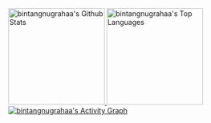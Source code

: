<a href="https://github.com/bintangnugrahaa">
  <img 
    alt="bintangnugrahaa's Github Stats" 
    src="https://denvercoder1-github-readme-stats.vercel.app/api/?username=bintangnugrahaa&show_icons=true&include_all_commits=true&count_private=true&theme=react&hide_border=true&bg_color=1F222E&title_color=F85D7F&icon_color=F8D866" 
    height="192px"
  />
</a>

<a href="https://github.com/bintangnugrahaa">
  <img 
    alt="bintangnugrahaa's Top Languages" 
    src="https://denvercoder1-github-readme-stats.vercel.app/api/top-langs/?username=bintangnugrahaa&langs_count=8&layout=compact&theme=react&hide_border=true&bg_color=1F222E&title_color=F85D7F&icon_color=F8D866&hide=Jupyter%20Notebook,Roff" 
    height="192px"
  />
</a>

<br/>

<a href="https://github.com/bintangnugrahaa/github-readme-activity-graph">
  <img 
    alt="bintangnugrahaa's Activity Graph" 
    src="https://github-readme-activity-graph.vercel.app/graph/?username=bintangnugrahaa&bg_color=1F222E&color=F8D866&line=F85D7F&point=FFFFFF&hide_border=true" 
  />
</a>
